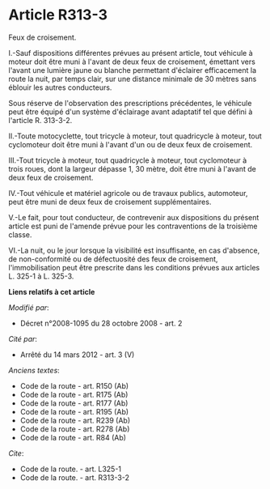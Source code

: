 # Article R313-3

Feux de croisement.

I.-Sauf dispositions différentes prévues au présent article, tout véhicule à moteur doit être muni à l'avant de deux feux de
croisement, émettant vers l'avant une lumière jaune ou blanche permettant d'éclairer efficacement la route la nuit, par temps
clair, sur une distance minimale de 30 mètres sans éblouir les autres conducteurs. 

Sous réserve de l'observation des prescriptions précédentes, le véhicule peut être équipé d'un système d'éclairage avant
adaptatif tel que défini à l'article R. 313-3-2. 

II.-Toute motocyclette, tout tricycle à moteur, tout quadricycle à moteur, tout cyclomoteur doit être muni à l'avant d'un ou
de deux feux de croisement. 

III.-Tout tricycle à moteur, tout quadricycle à moteur, tout cyclomoteur à trois roues, dont la largeur dépasse 1, 30 mètre,
doit être muni à l'avant de deux feux de croisement. 

IV.-Tout véhicule et matériel agricole ou de travaux publics, automoteur, peut être muni de deux feux de croisement
supplémentaires.

V.-Le fait, pour tout conducteur, de contrevenir aux dispositions du présent article est puni de l'amende prévue pour les
contraventions de la troisième classe. 

VI.-La nuit, ou le jour lorsque la visibilité est insuffisante, en cas d'absence, de non-conformité ou de défectuosité des
feux de croisement, l'immobilisation peut être prescrite dans les conditions prévues aux articles L. 325-1 à L. 325-3.

**Liens relatifs à cet article**

_Modifié par_:

  - Décret n°2008-1095 du 28 octobre 2008 - art. 2

_Cité par_:

  - Arrêté du 14 mars 2012 - art. 3 (V)

_Anciens textes_:

  - Code de la route - art. R150 (Ab)
  - Code de la route - art. R175 (Ab)
  - Code de la route - art. R177 (Ab)
  - Code de la route - art. R195 (Ab)
  - Code de la route - art. R239 (Ab)
  - Code de la route - art. R278 (Ab)
  - Code de la route - art. R84 (Ab)

_Cite_:

  - Code de la route. - art. L325-1
  - Code de la route. - art. R313-3-2
